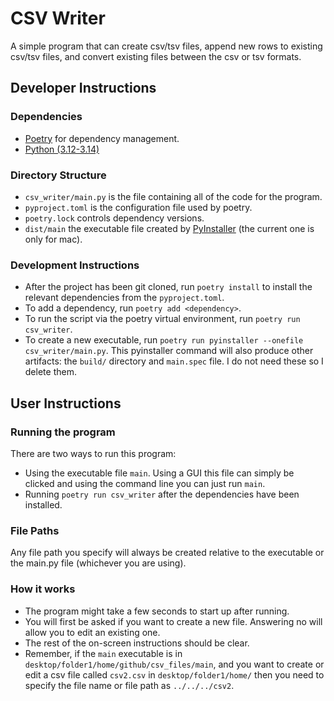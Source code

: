 # CSV Writer

A simple program that can create csv/tsv files, append new rows to existing csv/tsv files, and convert existing files between the csv or tsv formats. 

## Developer Instructions


### Dependencies

* [Poetry](https://python-poetry.org/) for dependency management.
* [Python (3.12-3.14)](https://www.python.org/downloads/)

### Directory Structure

* `csv_writer/main.py` is the file containing all of the code for the program.
* `pyproject.toml` is the configuration file used by poetry.
* `poetry.lock` controls dependency versions.
* `dist/main` the executable file created by [PyInstaller](https://pyinstaller.org/en/stable/) (the current one is only for mac).

### Development Instructions

* After the project has been git cloned, run `poetry install` to install the relevant dependencies from the `pyproject.toml`.
* To add a dependency, run `poetry add <dependency>`.
* To run the script via the poetry virtual environment, run `poetry run csv_writer`.
* To create a new executable, run `poetry run pyinstaller --onefile csv_writer/main.py`. This pyinstaller command will also produce other artifacts: the `build/` directory and `main.spec` file. I do not need these so I delete them. 


## User Instructions

### Running the program

There are two ways to run this program:

* Using the executable file `main`. Using a GUI this file can simply be clicked and using the command line you can just run `main`.
* Running `poetry run csv_writer` after the dependencies have been installed. 

### File Paths

Any file path you specify will always be created relative to the executable or the main.py file (whichever you are using). 

### How it works

* The program might take a few seconds to start up after running.
* You will first be asked if you want to create a new file. Answering no will allow you to edit an existing one.
* The rest of the on-screen instructions should be clear. 
* Remember, if the `main` executable is in `desktop/folder1/home/github/csv_files/main`, and you want to create or edit a csv file called `csv2.csv` in `desktop/folder1/home/` then you need to specify the file name or file path as `../../../csv2`.



